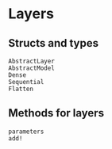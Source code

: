 # Layers

## Structs and types

```@docs
AbstractLayer
AbstractModel
Dense
Sequential
Flatten
```

## Methods for layers

```@docs
parameters
add!
```

